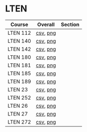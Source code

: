 # LTEN

| Course | Overall | Section |
| ------ | ------- | ------- |
| LTEN 112 | [csv](https://github.com/UCSD-Historical-Enrollment-Data/2025Winter/blob/main/overall/LTEN%20112.csv), [png](https://raw.githubusercontent.com/UCSD-Historical-Enrollment-Data/2025Winter/main/plot_overall/LTEN%20112.png) |  |
| LTEN 140 | [csv](https://github.com/UCSD-Historical-Enrollment-Data/2025Winter/blob/main/overall/LTEN%20140.csv), [png](https://raw.githubusercontent.com/UCSD-Historical-Enrollment-Data/2025Winter/main/plot_overall/LTEN%20140.png) |  |
| LTEN 142 | [csv](https://github.com/UCSD-Historical-Enrollment-Data/2025Winter/blob/main/overall/LTEN%20142.csv), [png](https://raw.githubusercontent.com/UCSD-Historical-Enrollment-Data/2025Winter/main/plot_overall/LTEN%20142.png) |  |
| LTEN 180 | [csv](https://github.com/UCSD-Historical-Enrollment-Data/2025Winter/blob/main/overall/LTEN%20180.csv), [png](https://raw.githubusercontent.com/UCSD-Historical-Enrollment-Data/2025Winter/main/plot_overall/LTEN%20180.png) |  |
| LTEN 181 | [csv](https://github.com/UCSD-Historical-Enrollment-Data/2025Winter/blob/main/overall/LTEN%20181.csv), [png](https://raw.githubusercontent.com/UCSD-Historical-Enrollment-Data/2025Winter/main/plot_overall/LTEN%20181.png) |  |
| LTEN 185 | [csv](https://github.com/UCSD-Historical-Enrollment-Data/2025Winter/blob/main/overall/LTEN%20185.csv), [png](https://raw.githubusercontent.com/UCSD-Historical-Enrollment-Data/2025Winter/main/plot_overall/LTEN%20185.png) |  |
| LTEN 189 | [csv](https://github.com/UCSD-Historical-Enrollment-Data/2025Winter/blob/main/overall/LTEN%20189.csv), [png](https://raw.githubusercontent.com/UCSD-Historical-Enrollment-Data/2025Winter/main/plot_overall/LTEN%20189.png) |  |
| LTEN 23 | [csv](https://github.com/UCSD-Historical-Enrollment-Data/2025Winter/blob/main/overall/LTEN%2023.csv), [png](https://raw.githubusercontent.com/UCSD-Historical-Enrollment-Data/2025Winter/main/plot_overall/LTEN%2023.png) |  |
| LTEN 252 | [csv](https://github.com/UCSD-Historical-Enrollment-Data/2025Winter/blob/main/overall/LTEN%20252.csv), [png](https://raw.githubusercontent.com/UCSD-Historical-Enrollment-Data/2025Winter/main/plot_overall/LTEN%20252.png) |  |
| LTEN 26 | [csv](https://github.com/UCSD-Historical-Enrollment-Data/2025Winter/blob/main/overall/LTEN%2026.csv), [png](https://raw.githubusercontent.com/UCSD-Historical-Enrollment-Data/2025Winter/main/plot_overall/LTEN%2026.png) |  |
| LTEN 27 | [csv](https://github.com/UCSD-Historical-Enrollment-Data/2025Winter/blob/main/overall/LTEN%2027.csv), [png](https://raw.githubusercontent.com/UCSD-Historical-Enrollment-Data/2025Winter/main/plot_overall/LTEN%2027.png) |  |
| LTEN 272 | [csv](https://github.com/UCSD-Historical-Enrollment-Data/2025Winter/blob/main/overall/LTEN%20272.csv), [png](https://raw.githubusercontent.com/UCSD-Historical-Enrollment-Data/2025Winter/main/plot_overall/LTEN%20272.png) |  |
